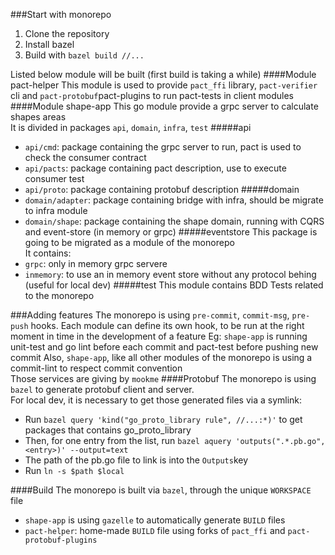 ###Start with monorepo
1. Clone the repository
2. Install bazel
3. Build with `bazel build //...`  

Listed below module will be built (first build is taking a while)
####Module pact-helper
This module is used to provide `pact_ffi` library, `pact-verifier` cli and `pact-protobuf`pact-plugins to run pact-tests in client modules
####Module shape-app
This go module provide a grpc server to calculate shapes areas  
It is divided in packages `api`, `domain`, `infra`, `test`
#####api
* `api/cmd`: package containing the grpc server to run, pact is used to check the consumer contract
* `api/pacts`: package containing pact description, use to execute consumer test
* `api/proto`: package containing protobuf description
#####domain
* `domain/adapter`: package containing bridge with infra, should be migrate to infra module
* `domain/shape`: package containing the shape domain, running with CQRS and event-store (in memory or grpc)
#####eventstore
This package is going to be migrated as a module of the monorepo  
It contains:
* `grpc`: only in memory grpc servere
* `inmemory`: to use an in memory event store without any protocol behing (useful for local dev)
#####test
This module contains BDD Tests related to the monorepo

###Adding features
The monorepo is using `pre-commit`, `commit-msg`, `pre-push` hooks.
Each module can define its own hook, to be run at the right moment in time in the development of a feature
Eg: `shape-app` is running unit-test and go lint before each commit and pact-test before pushing new commit
Also, `shape-app`, like all other modules of the monorepo is using a commit-lint to respect commit convention  
Those services are giving by `mookme`
####Protobuf
The monorepo is using `bazel` to generate protobuf client and server.  
For local dev, it is necessary to get those generated files via a symlink:
* Run `bazel query 'kind("go_proto_library rule", //...:*)'` to get packages that contains go_proto_library
* Then, for one entry from the list, run `bazel aquery 'outputs(".*.pb.go", <entry>)' --output=text`
* The path of the pb.go file to link is into the `Outputs`key
* Run `ln -s $path $local`

####Build
The monorepo is built via `bazel`, through the unique `WORKSPACE` file
* `shape-app` is using `gazelle` to automatically generate `BUILD` files
* `pact-helper`: home-made `BUILD` file using forks of `pact_ffi` and `pact-protobuf-plugins`
